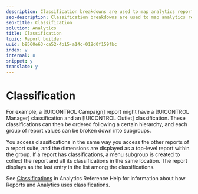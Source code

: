 ```yaml
---
description: Classification breakdowns are used to map analytics reporting data to related properties. Classifications can be used for a variety of purposes but are most commonly used for classifying campaign tracking codes (both internal and external) and product IDs.
seo-description: Classification breakdowns are used to map analytics reporting data to related properties. Classifications can be used for a variety of purposes but are most commonly used for classifying campaign tracking codes (both internal and external) and product IDs.
seo-title: Classification
solution: Analytics
title: Classification
topic: Report builder
uuid: b9560e63-ca52-4b15-a14c-018d0f159fbc
index: y
internal: n
snippet: y
translate: y
---
```


# Classification

For example, a [!UICONTROL  Campaign] report might have a [!UICONTROL  Manager] classification and an [!UICONTROL  Outlet] classification. These classifications can then be ordered following a certain hierarchy, and each group of report values can be broken down into subgroups. 

You access classifications in the same way you access the other reports of a report suite, and the dimensions are displayed as a top-level report within the group. If a report has classifications, a menu subgroup is created to collect the report and all its classifications in the same location. The report displays as the last entry in the list among the classifications. 

See [ Classifications](http://marketing.adobe.com/resources/help/en_US/reference/index.html?f=classifications) in Analytics Reference Help for information about how Reports and Analytics uses classifications. 

